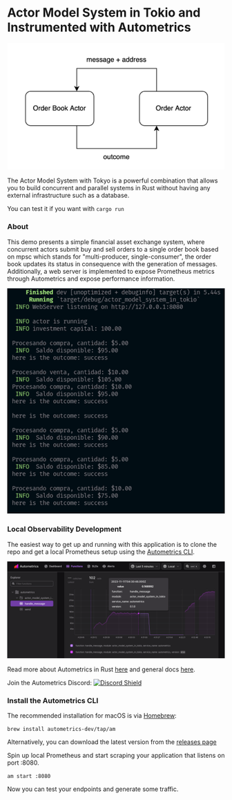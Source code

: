 # Actor Model System in Tokio and Instrumented with Autometrics

![](./public/img/scheme.png)

The Actor Model System with Tokyo is a powerful combination that allows you to build concurrent and parallel systems in Rust without having any external infrastructure such as a database.

You can test it if you want with `cargo run`

### About
This demo presents a simple financial asset exchange system, where concurrent actors submit buy and sell orders to a single order book based on mpsc which stands for "multi-producer, single-consumer", the order book updates its status in consequence with the generation of messages. Additionally, a web server is implemented to expose Prometheus metrics through Autometrics and expose performance information.

![](./public/img/output.png)

### Local Observability Development

The easiest way to get up and running with this application is to clone the repo and get a local Prometheus setup using the [Autometrics CLI](https://github.com/autometrics-dev/am).

![](./public/img/autometrics.png)

Read more about Autometrics in Rust [here](https://github.com/autometrics-dev/autometrics-rs) and general docs [here](https://docs.autometrics.dev/). 

Join the Autometrics Discord:
[![Discord Shield](https://discordapp.com/api/guilds/950489382626951178/widget.png?style=shield)](https://discord.gg/kHtwcH8As9)

### Install the Autometrics CLI

The recommended installation for macOS is via [Homebrew](https://brew.sh/):

```
brew install autometrics-dev/tap/am
```

Alternatively, you can download the latest version from the [releases page](https://github.com/autometrics-dev/am/releases)

<p align="justify">Spin up local Prometheus and start scraping your application that listens on port :8080.</p>

```
am start :8080
```

<p align="justify">Now you can test your endpoints and generate some traffic.</p>
